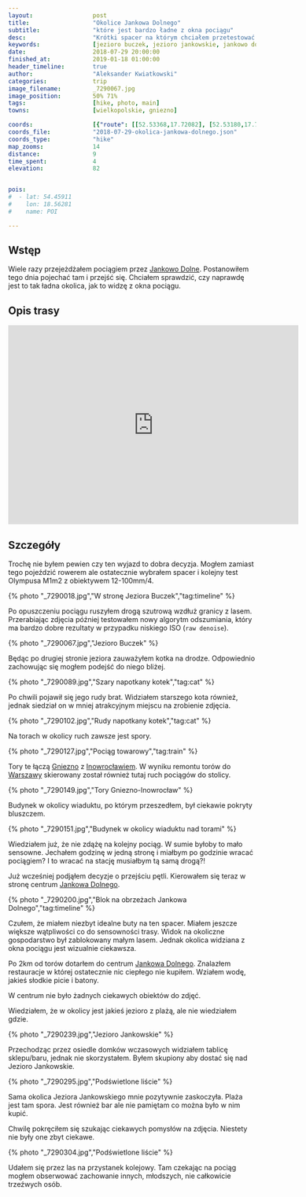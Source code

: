 ```yaml
---
layout:                 post
title:                  "Okolice Jankowa Dolnego"
subtitle:               "które jest bardzo ładne z okna pociągu"
desc:                   "Krótki spacer na którym chciałem przetestować nowy aparat jak również dowiedzieć się, czy okolice Jankowa Dolnego jest ciekawsza podczas spaceru, czy z okna pociągu. "
keywords:               [jezioro buczek, jezioro jankowskie, jankowo dolne]
date:                   2018-07-29 20:00:00
finished_at:            2019-01-18 01:00:00
header_timeline:        true
author:                 "Aleksander Kwiatkowski"
categories:             trip
image_filename:         _7290067.jpg
image_position:         50% 71%
tags:                   [hike, photo, main]
towns:                  [wielkopolskie, gniezno]

coords:                 [{"route": [[52.53368,17.72082], [52.53180,17.70040], [52.55064,17.69095], [52.54782,17.71679], [52.53289,17.71928]], "type": "hike"}]
coords_file:            "2018-07-29-okolica-jankowa-dolnego.json"
coords_type:            "hike"
map_zooms:              14
distance:               9
time_spent:             4
elevation:              82


pois:
#  - lat: 54.45911
#    lon: 18.56281
#    name: POI

---
```


[wiki-jankowo-dolne]: https://pl.wikipedia.org/wiki/Jankowo_Dolne
[wiki-gniezno]: https://pl.wikipedia.org/wiki/Gniezno
[wiki-inowroclaw]: https://pl.wikipedia.org/wiki/Inowroc%C5%82aw
[wiki-warszawa]: https://pl.wikipedia.org/wiki/Warszawa

## Wstęp

Wiele razy przejeżdżałem pociągiem przez [Jankowo Dolne][wiki-jankowo-dolne].
Postanowiłem tego dnia pojechać tam i przejść się. Chciałem sprawdzić, czy
naprawdę jest to tak ładna okolica, jak to widzę z okna pociągu.

## Opis trasy

<iframe height='405' width='590' frameborder='0' allowtransparency='true' scrolling='no' src='https://www.strava.com/activities/1749866828/embed/ab8d70444cf54fb1e6173d6f5b3943945e6e5779'></iframe>

## Szczegóły

Trochę nie byłem pewien czy ten wyjazd to dobra decyzja. Mogłem zamiast
tego pojeździć rowerem ale ostatecznie wybrałem spacer i kolejny test
Olympusa M1m2 z obiektywem 12-100mm/4.

{% photo "\_7290018.jpg","W stronę Jeziora Buczek","tag:timeline" %}

Po opuszczeniu pociągu ruszyłem drogą szutrową wzdłuż granicy z lasem.
Przerabiając zdjęcia później testowałem nowy algorytm
odszumiania, który ma bardzo dobre rezultaty
w przypadku niskiego ISO (`raw denoise`).

{% photo "\_7290067.jpg","Jezioro Buczek" %}

Będąc po drugiej stronie jeziora zauważyłem kotka na drodze.
Odpowiednio zachowując się mogłem podejść do niego bliżej.

{% photo "\_7290089.jpg","Szary napotkany kotek","tag:cat" %}

Po chwili pojawił się jego rudy brat. Widziałem starszego kota również,
jednak siedział on w mniej atrakcyjnym miejscu na zrobienie zdjęcia.

{% photo "\_7290102.jpg","Rudy napotkany kotek","tag:cat" %}

Na torach w okolicy ruch zawsze jest spory.

{% photo "\_7290127.jpg","Pociąg towarowy","tag:train" %}

Tory te łączą [Gniezno][wiki-gniezno] z [Inowrocławiem][wiki-inowroclaw].
W wyniku remontu torów do [Warszawy][wiki-warszawa] skierowany został
również tutaj ruch pociągów do stolicy.

{% photo "\_7290149.jpg","Tory Gniezno-Inowrocław" %}

Budynek w okolicy wiaduktu, po którym przeszedłem, był ciekawie
pokryty bluszczem.

{% photo "\_7290151.jpg","Budynek w okolicy wiaduktu nad torami" %}

Wiedziałem już, że nie zdążę na kolejny pociąg. W sumie byłoby to mało
sensowne. Jechałem godzinę w jedną stronę i miałbym po godzinie wracać pociągiem?
I to wracać na stację musiałbym tą samą drogą?!

Już wcześniej podjąłem decyzje o przejściu pętli. Kierowałem się teraz
w stronę centrum [Jankowa Dolnego][wiki-jankowo-dolne].

{% photo "\_7290200.jpg","Blok na obrzeżach Jankowa Dolnego","tag:timeline" %}

Czułem, że miałem niezbyt idealne buty na ten spacer. Miałem jeszcze większe wątpliwości
co do sensowności trasy. Widok na okoliczne gospodarstwo był zablokowany małym
lasem. Jednak okolica widziana z okna pociągu jest wizualnie ciekawsza.

Po 2km od torów dotarłem do centrum [Jankowa Dolnego][wiki-jankowo-dolne].
Znalazłem restauracje w której ostatecznie nic ciepłego nie kupiłem. Wziałem
wodę, jakieś słodkie picie i batony.

W centrum nie było żadnych ciekawych obiektów do zdjęć.

Wiedziałem, że w okolicy jest jakieś jezioro z plażą, ale nie wiedziałem gdzie.

{% photo "\_7290239.jpg","Jezioro Jankowskie" %}

Przechodząc przez osiedle domków wczasowych widziałem tablicę sklepu/baru,
jednak nie skorzystałem. Byłem skupiony aby dostać się nad Jezioro Jankowskie.

{% photo "\_7290295.jpg","Podświetlone liście" %}

Sama okolica Jeziora Jankowskiego mnie pozytywnie zaskoczyła. Plaża jest
tam spora. Jest również bar ale nie pamiętam co można było w nim kupić.

Chwilę pokręciłem się szukając ciekawych pomysłów na zdjęcia. Niestety
nie były one zbyt ciekawe.

{% photo "\_7290304.jpg","Podświetlone liście" %}

Udałem się przez las na przystanek kolejowy. Tam czekając na
pociąg mogłem obserwować zachowanie innych, młodszych, nie całkowicie
trzeźwych osób.
